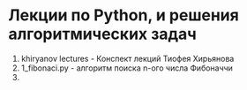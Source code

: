 # Лекции по Python, и решения алгоритмических задач
1. khiryanov lectures - Конспект лекций Тиофея Хирьянова
2. 1_fibonaci.py - алгоритм поиска n-ого числа Фибоначчи 
3. 